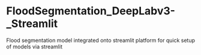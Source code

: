 # FloodSegmentation_DeepLabv3-_Streamlit
Flood segmentation model integrated onto streamlit platform for quick setup of models via streamlit
